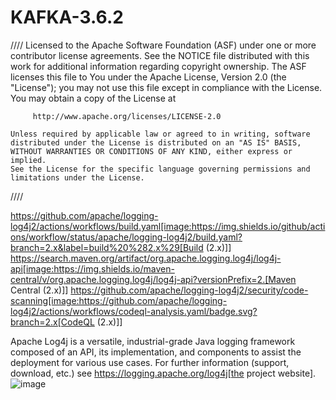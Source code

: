 # KAFKA-3.6.2
////
    Licensed to the Apache Software Foundation (ASF) under one or more
    contributor license agreements.  See the NOTICE file distributed with
    this work for additional information regarding copyright ownership.
    The ASF licenses this file to You under the Apache License, Version 2.0
    (the "License"); you may not use this file except in compliance with
    the License.  You may obtain a copy of the License at

         http://www.apache.org/licenses/LICENSE-2.0

    Unless required by applicable law or agreed to in writing, software
    distributed under the License is distributed on an "AS IS" BASIS,
    WITHOUT WARRANTIES OR CONDITIONS OF ANY KIND, either express or implied.
    See the License for the specific language governing permissions and
    limitations under the License.
////

https://github.com/apache/logging-log4j2/actions/workflows/build.yaml[image:https://img.shields.io/github/actions/workflow/status/apache/logging-log4j2/build.yaml?branch=2.x&label=build%20%282.x%29[Build (2.x)]]
https://search.maven.org/artifact/org.apache.logging.log4j/log4j-api[image:https://img.shields.io/maven-central/v/org.apache.logging.log4j/log4j-api?versionPrefix=2.[Maven Central (2.x)]]
https://github.com/apache/logging-log4j2/security/code-scanning[image:https://github.com/apache/logging-log4j2/actions/workflows/codeql-analysis.yaml/badge.svg?branch=2.x[CodeQL (2.x)]]

Apache Log4j is a versatile, industrial-grade Java logging framework composed of an API, its implementation,  and components to assist the deployment for various use cases.
For further information (support, download, etc.) see https://logging.apache.org/log4j[the project website].
![image](https://github.com/user-attachments/assets/8c3e6e04-ad0d-416f-9119-23e4ff636963)
